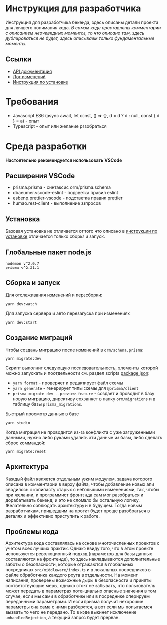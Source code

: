# Инструкция для разработчика

Инструкция для разработчика бекенда, здесь описаны детали проекта для лучшего понимания кода.
_В самом коде проставлены комментарии с описанием неочевидных моментов, то что описано там, здесь дублироваться не будет, здесь описываем только фундаментальные моменты._

## Ссылки

- [API документация](./API.md)
- [Лог изменений](./CHANGELOG.md)
- [Инструкция по установке](../README.md)

# Требования

- Javascript ES6 (async await, let const, () => {}, d = d ? d : null, const { d } = a) - опыт
- Typescript - опыт или желание разобраться

# Среда разработки

**Настоятельно рекомендуется использовать VSCode**

## Расширения VSCode

- prisma.prisma - синтаксис orm/prisma.schema
- dbaeumer.vscode-eslint - подсветка правил eslint
- esbenp.prettier-vscode - подстветка правил prettier
- humao.rest-client - выполнение запросов

## Установка

Базовая установка не отличается от того что описано в [инструкции по установке](../README.md#установка) отличается только сборка и запуск.

## Глобальные пакет node.js

```
nodemon v^2.0.7
prisma v^2.21.1
```

## Сборка и запуск

Для отслеживания изменений и пересборки:

```
yarn dev:watch
```

Для запуска сервера и авто перезапуска при изменениях

```
yarn dev:start
```

## Создание миграций

Чтобы создань миграцию после изменений в `orm/schena.prisma`:

```
yarn migrate:dev
```

Скрипт выполнит следующую последовательность, элементы которой можно запускать и поотдельности см. раздел scripts [package.json](../package.json#scripts):

- `yarn format` - проверяет и редактирует файл схемы
- `yarn generate` - генерирует типы схемы для `@prisma/client`
- `prisma migrate dev --preview-feature` - создает и проводит в базу новую миграцию, директиву сохраняет в папку `orm/migrations` и в таблицу базы `prisma_migrations`.

Быстрый просмотр данных в базе

```
yarn studio
```

Когда миграция не проводится из-за конфликта с уже загруженными данными, нужно либо руками удалить эти данные из базы, либо сделать сброс коммандой:

```
yarn migrate:reset
```

## Архитектура

Каждый файл является отдельным узким модулем, задача которого описана в комментарии в верху файла, чтобы добавление новых апи сводилось к копипасту старых с небольшими изменениями, так, чтобы при желании, и программист фронтенда сам мог разобраться и дорабатывать бекенд; и это не сломало бы остальную логику.
Желательно соблюдать архитектуру и в будущем. Тогда новым разработчикам, пришедшим на проект будет проще разобраться в деталях и эффективно приступить к работе.

## Проблемы кода

Архитектура кода составлялась на основе многочисленных проектов с учетом всех лучших практик. Однако ввиду того, что в этом проекте используется революционный подход (параметры для базы данных составляются на фронтенде), то здесь накладываются дополнительные заботы о безопасности, которые отражаются в глобальных посредниках `src/middleware/index.ts` и в локальных посредников в файле обработчика каждого роута в отдельности. На момент написания, проверены возможные дыры в безопасности и приняты соответствующие меры, однако стоит не забывать, что пользователь может передать в параметрах потенциально опасные значения в том случае, если мы сами в обработчике или в посреднике оперируем переданными параметрами. И если призма получит нехорошие параметры она сама с ними разберется, а вот если мы попытаемся вызвать то чего не передано. То в коде выкинет исключение `unhandledRejection`, а текущий запрос будет прерван.
